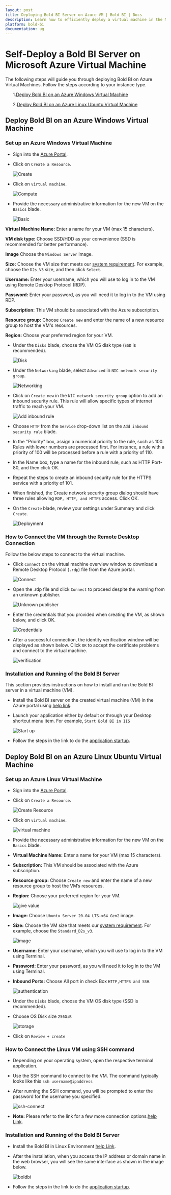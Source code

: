 ```yaml
---
layout: post
title: Deploying Bold BI Server on Azure VM | Bold BI | Docs
description: Learn how to efficiently deploy a virtual machine in the Microsoft Azure portal and seamlessly install the Bold BI server application.
platform: bold-bi
documentation: ug
---
```

# Self-Deploy a Bold BI Server on Microsoft Azure Virtual Machine

The following steps will guide you through deploying Bold BI on Azure Virtual Machines. Follow the steps according to your instance type.
<ul>

1.[Deploy Bold BI on an Azure Windows Virtual Machine](/deploying-bold-bi/deploying-in-azure/self-deploy-azure-vm/#deploy-bold-bi-on-an-azure-windows-virtual-machine)

2.[Deploy Bold BI on an Azure Linux Ubuntu Virtual Machine](/deploying-bold-bi/deploying-in-azure/self-deploy-azure-vm/#deploy-bold-bi-on-an-azure-linux-ubuntu-virtual-machine)

</ul>

## Deploy Bold BI on an Azure Windows Virtual Machine

### Set up an Azure Windows Virtual Machine
* Sign into the [Azure Portal](https://portal.azure.com/).

* Click on `Create a Resource`.

    ![Create](/static/assets/installation-and-deployment/images/azure-ubuntu-vm-create.png)
 - Click on `virtual machine`.
 
    ![Compute](/static/assets/installation-and-deployment/images/azure-ubuntu-vm.png)

* Provide the necessary administrative information for the new VM on the `Basics` blade.

    ![Basic](/static/assets/installation-and-deployment/images/self-vm-basic.png)

**Virtual Machine Name:** Enter a name for your VM (max 15 characters).

**VM disk type:** Choose SSD/HDD as your convenience (SSD is recommended for better performance).

**Image**  Choose the `Windows Server` Image.

**Size:** Choose the VM size that meets our [system requirement](/deploying-bold-bi/overview/#hardware-requirements). For example, choose the `D2s_V3` size, and then click `Select`.

**Username:** Enter your username, which you will use to log in to the VM using Remote Desktop Protocol (RDP).

**Password:** Enter your password, as you will need it to log in to the VM using RDP.

**Subscription:** This VM should be associated with the Azure subscription.

**Resource group:** Choose `Create new` and enter the name of a new resource group to host the VM's resources.

**Region:** Choose your preferred region for your VM.

* Under the `Disks` blade, choose the VM OS disk type (`SSD` is recommended).

    ![Disk](/static/assets/installation-and-deployment/images/self-vm-disk.png)

* Under the `Networking` blade, select `Advanced` in `NIC network security group`.

    ![Networking](/static/assets/installation-and-deployment/images/self-vm-networking.png)

* Click on `Create new` in the `NIC network security group` option to add an inbound security rule. This rule will allow specific types of internet traffic to reach your VM. 

    ![Add inbound rule](/static/assets/installation-and-deployment/images/self-vm-add-inbound-rule.png)

* Choose `HTTP` from the `Service` drop-down list on the `Add inbound security rule` blade.

* In the "Priority" box, assign a numerical priority to the rule, such as 100. Rules with lower numbers are processed first. For instance, a rule with a priority of 100 will be processed before a rule with a priority of 110.

* In the Name box, type a name for the inbound rule, such as HTTP Port-80, and then click OK.

* Repeat the steps to create an inbound security rule for the HTTPS service with a priority of 101.

* When finished, the Create network security group dialog should have three rules allowing `RDP, HTTP, and HTTPS` access. Click OK.

* On the `Create` blade, review your settings under Summary and click `Create`.

    ![Deployment](/static/assets/installation-and-deployment/images/self-vm-deployment.png)

### How to Connect the VM through the Remote Desktop Connection

Follow the below steps to connect to the virtual machine.

* Click `Connect` on the virtual machine overview window to download a Remote Desktop Protocol (`.rdp`) file from the Azure portal.

    ![Connect](/static/assets/installation-and-deployment/images/self-vm-connect.png)

* Open the .rdp file and click `Connect` to proceed despite the warning from an unknown publisher.

    ![Unknown publisher](/static/assets/installation-and-deployment/images/self-vm-connect-unknown-publisher.png)

* Enter the credentials that you provided when creating the VM, as shown below, and click OK.

    ![Credentials](/static/assets/installation-and-deployment/images/self-vm-credentials.png)

* After a successful connection, the identity verification window will be displayed as shown below. Click `OK` to accept the certificate problems and connect to the virtual machine.

    ![verification](/static/assets/installation-and-deployment/images/self-vm-connect-verification.png)

### Installation and Running of the Bold BI Server

This section provides instructions on how to install and run the Bold BI server in a virtual machine (VM).

* Install the Bold BI server on the created virtual machine (VM) in the Azure portal using [help link](/deploying-bold-bi/deploying-in-windows/installation-and-deployment/). 
* Launch your application either by default or through your Desktop shortcut menu item. For example, `Start Bold BI in IIS`

    ![Start up](/static/assets/installation-and-deployment/images/azure-ubuntu-vm-boldbi.png)

* Follow the steps in the link to do the [application startup](/application-startup/).


## Deploy Bold BI on an Azure Linux Ubuntu Virtual Machine

### Set up an Azure Linux Virtual Machine
 - Sign into the [Azure Portal](https://portal.azure.com/).
 - Click on `Create a Resource`.

    ![Create Resource](/static/assets/installation-and-deployment/images/azure-ubuntu-vm-create.png)
 - Click on `virtual machine`.

    ![virtual machine](/static/assets/installation-and-deployment/images/azure-ubuntu-vm.png)
 - Provide the necessary administrative information for the new VM on the `Basics` blade.

 - **Virtual Machine Name:** Enter a name for your VM (max 15 characters).
 
 - **Subscription:** This VM should be associated with the Azure subscription.
 
 - **Resource group:** Choose `Create new` and enter the name of a new resource group to host the VM’s resources.
 
 - **Region:** Choose your preferred region for your VM.
    
    ![give value](/static/assets/installation-and-deployment/images/azure-ubuntu-vm-value.png)
 - **Image:** Choose `Ubuntu Server 20.04 LTS-x64 Gen2` image.
 
 - **Size:** Choose the VM size that meets our [system requirement](https://help.boldbi.com/deploying-bold-bi/deploying-in-linux/recommended-system-configuration/). For example, choose the `Standard_D2s_v3`.

    ![image](/static/assets/installation-and-deployment/images/azure-ubuntu-vm-image.png)
 
 - **Username:** Enter your username, which you will use to log in to the VM using Terminal.
 
 - **Password:** Enter your password, as you will need it to log in to the VM using Terminal.
 
 - **Inbound Ports:** Choose All port in check Box `HTTP,HTTPS and SSH`.

    ![authentication](/static/assets/installation-and-deployment/images/azure-ubuntu-vm-authentication.png)
 - Under the `Disks` blade, choose the VM OS disk type (SSD is recommended).
 - Choose OS Disk size `256GiB` 

    ![storage](/static/assets/installation-and-deployment/images/azure-ubuntu-vm-storage.png)
 - Click on `Review + create`

### How to Connect the Linux VM using SSH command
 - Depending on your operating system, open the respective terminal application.
 - Use the SSH command to connect to the VM. The command typically looks like this `ssh username@ipaddress`
 - After running the SSH command, you will be prompted to enter the password for the username you specified.

   ![ssh-connect](/static/assets/installation-and-deployment/images/SSH-connect.png)

 - **Note:**  Please refer to the link for a few more connection options.[help Link](https://learn.microsoft.com/en-us/azure/virtual-machines/linux-vm-connect?tabs=Windows).

### Installation and Running of the Bold BI Server 

 - Install the Bold BI in Linux Environment [help Link](https://help.boldbi.com/deploying-bold-bi/deploying-in-linux/installation-and-deployment/bold-bi-on-ubuntu/).

 - After the installation, when you access the IP address or domain name in the web browser, you will see the same interface as shown in the image below.

    ![boldbi](/static/assets/installation-and-deployment/images/azure-ubuntu-vm-boldbi.png)
 - Follow the steps in the link to do the [application startup](https://help.boldbi.com/application-startup/).